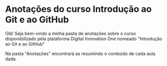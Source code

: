 # Anotações do curso Introdução ao Git e ao GitHub


Olá!
Seja bem-vindo a minha pasta de anotações sobre o curso disponibilizado pela plataforma Digital Innovation One nomeado "Introdução ao Git e ao GitHub"

Na pasta "Anotações" encontrará as resumindo o conteúdo de cada aula dada.
